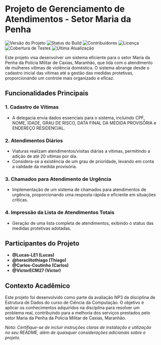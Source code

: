 # Projeto de Gerenciamento de Atendimentos - Setor Maria da Penha
![Versão do Projeto](https://img.shields.io/badge/Vers%C3%A3o-1.0-brightgreen)
![Status do Build](https://img.shields.io/badge/Build-Passando-success)
![Contribuidores](https://img.shields.io/badge/Contribuidores-7-blue)
![Licença](https://img.shields.io/badge/Licen%C3%A7a-MIT-orange)
![Cobertura de Testes](https://img.shields.io/badge/Cobertura%20de%20Testes-80%25-yellow)
![Última Atualização](https://img.shields.io/badge/%C3%9Altima%20Atualiza%C3%A7%C3%A3o-Dez-2023-blueviolet)

Este projeto visa desenvolver um sistema eficiente para o setor Maria da Penha da Polícia Militar de Caxias, Maranhão, que lida com o atendimento de mulheres vítimas de violência doméstica. O sistema abrange desde o cadastro inicial das vítimas até a gestão das medidas protetivas, proporcionando um controle mais organizado e eficaz.

## Funcionalidades Principais

### 1. Cadastro de Vítimas
- A delegacia envia dados essenciais para o sistema, incluindo CPF, NOME, IDADE, GRAU DE RISCO, DATA FINAL DA MEDIDA PROVISÓRIA e ENDEREÇO RESIDENCIAL.
  
### 2. Atendimentos Diários
- Viaturas realizam atendimentos/visitas diárias a vítimas, permitindo a adição de até 20 vítimas por dia.
- Considera-se a existência de um grau de prioridade, levando em conta a validade da medida provisória.

### 3. Chamados para Atendimento de Urgência
- Implementação de um sistema de chamados para atendimentos de urgência, proporcionando uma resposta rápida e eficiente em situações críticas.

### 4. Impressão da Lista de Atendimentos Totais
- Geração de uma lista completa de atendimentos, exibindo o status das medidas protetivas adotadas.

## Participantes do Projeto
- **@Lucas-LE1 (Lucas)**
- **@heraclitothiago (Thiago)**
- **@Carlos-Coutinho (Carlos)**
- **@VictorECM27 (Victor)**

## Contexto Acadêmico

Este projeto foi desenvolvido como parte da avaliação NP3 da disciplina de Estrutura de Dados do curso de Ciência da Computação. O objetivo é aplicar os conhecimentos adquiridos na disciplina para resolver um problema real, contribuindo para a melhoria dos serviços prestados pelo setor Maria da Penha da Polícia Militar de Caxias, Maranhão.

*Nota: Certifique-se de incluir instruções claras de instalação e utilização no seu README, além de quaisquer considerações adicionais sobre o projeto.*
